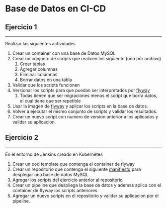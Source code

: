 # Base de Datos en CI-CD

## **Ejercicio 1**
---

Realizar las siguientes actividades

1. Crear un container con una base de Datos MySQL
2. Crear un conjunto de scripts que realicen los siguiente (uno por archivo)
    1. Crear tablas
    2. Agregar columnas
    3. Eliminar columnas
    4. Borrar datos en una tabla
3. Validar que los scripts funcionen
4. Versionar los scripts para que puedan ser interpretados por [flyway](https://flywaydb.org/documentation/concepts/migrations.html#naming)
    1. Todas tienen que ser migraciones menos el script que borra datos, el cual tiene que ser repetible
3. Usar la imagen de [flyway](https://hub.docker.com/r/flyway/flyway) y aplicar los scripts en la base de datos.
4. Volver a ejecutar el mismo conjunto de scripts y validar los resultados.
5. Crear un nuevo script con numero de version anterior a los aplicados y validar su aplicacion.

## **Ejercicio 2**
---

En el entorno de Jenkins creado en Kubernetes

1. Crear un pod template que contenga el container de flyway
2. Crear un repositorio que contenga el siguiente [manifiesto](https://gist.githubusercontent.com/nelsonyaccuzzi/e99e931224f483b92ac93ddc1ed01907/raw/4b6154c1ffb84be4bea96a1f5242cb50863abe3c/mysql.yaml) para desplegar una base de datos MySQL
3. Agregar los scripts del ejercicio anterior al repositorio
4. Crear un pipeline que despliega la base de datos y ademas aplica con el container de flyway los scripts anteriores
5. Agregar un nuevo scripts en el repositorio y validar su aplicacion por el pipeline.

